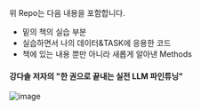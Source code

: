 위 Repo는 다음 내용을 포함합니다. 
- 밑의 책의 실습 부분
- 실습하면서 나의 데이터&TASK에 응용한 코드
- 책에 있는 내용 뿐만 아니라 새롭게 알아낸 Methods

#### 강다솔 저자의 "한 권으로 끝내는 실전 LLM 파인튜닝"
![image](https://github.com/user-attachments/assets/f89d6bc6-17ac-408f-83ae-f6848f35299c)
